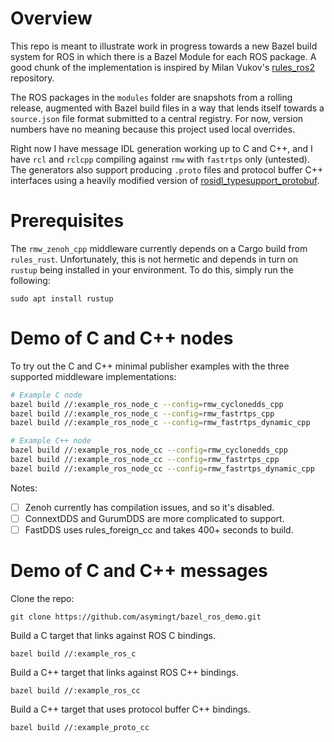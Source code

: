 # Overview

This repo is meant to illustrate work in progress towards a new Bazel build system for ROS in which there is a Bazel Module for each ROS package. A good chunk of the implementation is inspired by Milan Vukov's [rules_ros2](https://github.com/mvukov/rules_ros2) repository.

The ROS packages in the `modules` folder are snapshots from a rolling release, augmented with Bazel build files in a way that lends itself towards a `source.json` file format submitted to a central registry. For now, version numbers have no meaning because this project used local overrides.

Right now I have message IDL generation working up to C and C++, and I have `rcl` and `rclcpp` compiling against `rmw` with `fastrtps` only (untested). The generators also support producing `.proto` files and protocol buffer C++ interfaces using a heavily modified version of [rosidl_typesupport_protobuf](https://github.com/eclipse-ecal/rosidl_typesupport_protobuf).

# Prerequisites

The `rmw_zenoh_cpp` middleware currently depends on a Cargo build from `rules_rust`. Unfortunately, this is not hermetic and depends in turn on `rustup` being installed in your environment. To do this, simply run the following:

```
sudo apt install rustup
```

# Demo of C and C++ nodes

To try out the C and C++ minimal publisher examples with the three supported middleware implementations:

```sh
# Example C node
bazel build //:example_ros_node_c --config=rmw_cyclonedds_cpp
bazel build //:example_ros_node_c --config=rmw_fastrtps_cpp
bazel build //:example_ros_node_c --config=rmw_fastrtps_dynamic_cpp

# Example C++ node
bazel build //:example_ros_node_cc --config=rmw_cyclonedds_cpp
bazel build //:example_ros_node_cc --config=rmw_fastrtps_cpp
bazel build //:example_ros_node_cc --config=rmw_fastrtps_dynamic_cpp
```

Notes:
- [ ] Zenoh currently has compilation issues, and so it's disabled.
- [ ] ConnextDDS and GurumDDS are more complicated to support.
- [ ] FastDDS uses rules_foreign_cc and takes 400+ seconds to build.

# Demo of C and C++ messages

Clone the repo:

```
git clone https://github.com/asymingt/bazel_ros_demo.git
```

Build a C target that links against ROS C bindings.

```
bazel build //:example_ros_c
```

Build a C++ target that links against ROS C++ bindings.

```
bazel build //:example_ros_cc
```

Build a C++ target that uses protocol buffer C++ bindings.

```
bazel build //:example_proto_cc
```
